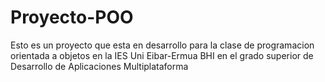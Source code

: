 # Proyecto-POO
Esto es un proyecto que esta en desarrollo para la clase de programacion orientada a objetos en la IES Uni Eibar-Ermua BHI en el grado superior de Desarrollo de Aplicaciones Multiplataforma
